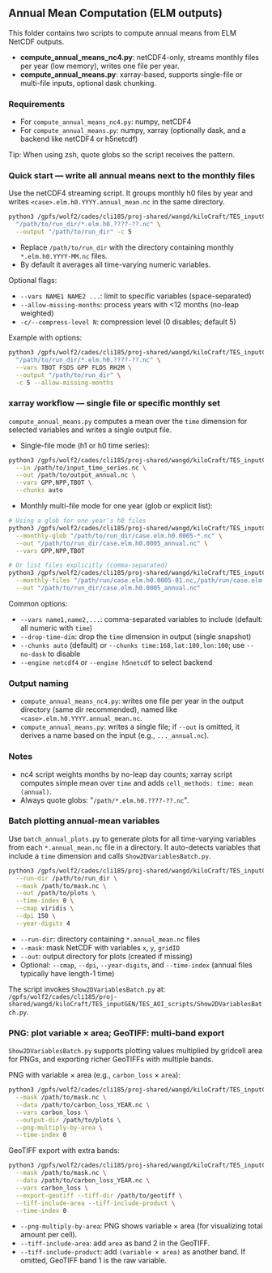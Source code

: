 ## Annual Mean Computation (ELM outputs)

This folder contains two scripts to compute annual means from ELM NetCDF outputs.
- **compute_annual_means_nc4.py**: netCDF4-only, streams monthly files per year (low memory), writes one file per year.
- **compute_annual_means.py**: xarray-based, supports single-file or multi-file inputs, optional dask chunking.

### Requirements
- For `compute_annual_means_nc4.py`: numpy, netCDF4
- For `compute_annual_means.py`: numpy, xarray (optionally dask, and a backend like netCDF4 or h5netcdf)

Tip: When using zsh, quote globs so the script receives the pattern.

### Quick start — write all annual means next to the monthly files
Use the netCDF4 streaming script. It groups monthly h0 files by year and writes `<case>.elm.h0.YYYY.annual_mean.nc` in the same directory.

```bash
python3 /gpfs/wolf2/cades/cli185/proj-shared/wangd/kiloCraft/TES_inputGEN/TES_NORTH/data_analysis/compute_annual_means_nc4.py \
  "/path/to/run_dir/*.elm.h0.????-??.nc" \
  --output "/path/to/run_dir" -c 5
```

- Replace `/path/to/run_dir` with the directory containing monthly `*.elm.h0.YYYY-MM.nc` files.
- By default it averages all time-varying numeric variables.

Optional flags:
- `--vars NAME1 NAME2 ...`: limit to specific variables (space-separated)
- `--allow-missing-months`: process years with <12 months (no-leap weighted)
- `-c/--compress-level N`: compression level (0 disables; default 5)

Example with options:
```bash
python3 /gpfs/wolf2/cades/cli185/proj-shared/wangd/kiloCraft/TES_inputGEN/TES_NORTH/data_analysis/compute_annual_means_nc4.py \
  "/path/to/run_dir/*.elm.h0.????-??.nc" \
  --vars TBOT FSDS GPP FLDS RH2M \
  --output "/path/to/run_dir" \
  -c 5 --allow-missing-months
```

### xarray workflow — single file or specific monthly set
`compute_annual_means.py` computes a mean over the `time` dimension for selected variables and writes a single output file.

- Single-file mode (h1 or h0 time series):
```bash
python3 /gpfs/wolf2/cades/cli185/proj-shared/wangd/kiloCraft/TES_inputGEN/TES_NORTH/data_analysis/compute_annual_means.py \
  --in /path/to/input_time_series.nc \
  --out /path/to/output_annual.nc \
  --vars GPP,NPP,TBOT \
  --chunks auto
```

- Monthly multi-file mode for one year (glob or explicit list):
```bash
# Using a glob for one year's h0 files
python3 /gpfs/wolf2/cades/cli185/proj-shared/wangd/kiloCraft/TES_inputGEN/TES_NORTH/data_analysis/compute_annual_means.py \
  --monthly-glob "/path/to/run_dir/case.elm.h0.0005-*.nc" \
  --out "/path/to/run_dir/case.elm.h0.0005_annual.nc" \
  --vars GPP,NPP,TBOT

# Or list files explicitly (comma-separated)
python3 /gpfs/wolf2/cades/cli185/proj-shared/wangd/kiloCraft/TES_inputGEN/TES_NORTH/data_analysis/compute_annual_means.py \
  --monthly-files "/path/run/case.elm.h0.0005-01.nc,/path/run/case.elm.h0.0005-02.nc,..." \
  --out "/path/to/run_dir/case.elm.h0.0005_annual.nc"
```

Common options:
- `--vars name1,name2,...`: comma-separated variables to include (default: all numeric with `time`)
- `--drop-time-dim`: drop the `time` dimension in output (single snapshot)
- `--chunks auto` (default) or `--chunks time:168,lat:100,lon:100`; use `--no-dask` to disable
- `--engine netcdf4` or `--engine h5netcdf` to select backend

### Output naming
- `compute_annual_means_nc4.py`: writes one file per year in the output directory (same dir recommended), named like `<case>.elm.h0.YYYY.annual_mean.nc`.
- `compute_annual_means.py`: writes a single file; if `--out` is omitted, it derives a name based on the input (e.g., `..._annual.nc`).

### Notes
- nc4 script weights months by no-leap day counts; xarray script computes simple mean over `time` and adds `cell_methods: time: mean (annual)`.
- Always quote globs: "`/path/*.elm.h0.????-??.nc`".

### Batch plotting annual-mean variables
Use `batch_annual_plots.py` to generate plots for all time-varying variables from each `*.annual_mean.nc` file in a directory. It auto-detects variables that include a `time` dimension and calls `Show2DVariablesBatch.py`.

```bash
python3 /gpfs/wolf2/cades/cli185/proj-shared/wangd/kiloCraft/TES_inputGEN/TES_NORTH/data_analysis/batch_annual_plots.py \
  --run-dir /path/to/run_dir \
  --mask /path/to/mask.nc \
  --out /path/to/plots \
  --time-index 0 \
  --cmap viridis \
  --dpi 150 \
  --year-digits 4
```

- `--run-dir`: directory containing `*.annual_mean.nc` files
- `--mask`: mask NetCDF with variables `x`, `y`, `gridID`
- `--out`: output directory for plots (created if missing)
- Optional: `--cmap`, `--dpi`, `--year-digits`, and `--time-index` (annual files typically have length-1 time)

The script invokes `Show2DVariablesBatch.py` at:
`/gpfs/wolf2/cades/cli185/proj-shared/wangd/kiloCraft/TES_inputGEN/TES_AOI_scripts/Show2DVariablesBatch.py`.

### PNG: plot variable × area; GeoTIFF: multi-band export
`Show2DVariablesBatch.py` supports plotting values multiplied by gridcell area for PNGs, and exporting richer GeoTIFFs with multiple bands.

PNG with variable × area (e.g., `carbon_loss` × `area`):
```bash
python3 /gpfs/wolf2/cades/cli185/proj-shared/wangd/kiloCraft/TES_inputGEN/TES_AOI_scripts/Show2DVariablesBatch.py \
  --mask /path/to/mask.nc \
  --data /path/to/carbon_loss_YEAR.nc \
  --vars carbon_loss \
  --output-dir /path/to/plots \
  --png-multiply-by-area \
  --time-index 0
```

GeoTIFF export with extra bands:
```bash
python3 /gpfs/wolf2/cades/cli185/proj-shared/wangd/kiloCraft/TES_inputGEN/TES_AOI_scripts/Show2DVariablesBatch.py \
  --mask /path/to/mask.nc \
  --data /path/to/carbon_loss_YEAR.nc \
  --vars carbon_loss \
  --export-geotiff --tiff-dir /path/to/geotiff \
  --tiff-include-area --tiff-include-product \
  --time-index 0
```

- `--png-multiply-by-area`: PNG shows variable × area (for visualizing total amount per cell).
- `--tiff-include-area`: add `area` as band 2 in the GeoTIFF.
- `--tiff-include-product`: add `(variable × area)` as another band. If omitted, GeoTIFF band 1 is the raw variable.
